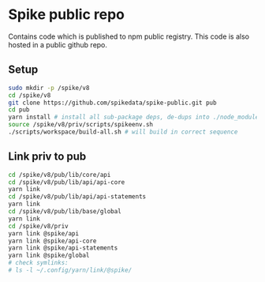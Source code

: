 # Spike public repo

Contains code which is published to npm public registry. This code is also hosted in a public github repo.

## Setup

```sh
sudo mkdir -p /spike/v8
cd /spike/v8
git clone https://github.com/spikedata/spike-public.git pub
cd pub
yarn install # install all sub-package deps, de-dups into ./node_modules, sets up symlinks to internal pkgs
source /spike/v8/priv/scripts/spikeenv.sh
./scripts/workspace/build-all.sh # will build in correct sequence
```

## Link priv to pub

```sh
cd /spike/v8/pub/lib/core/api
cd /spike/v8/pub/lib/api/api-core
yarn link
cd /spike/v8/pub/lib/api/api-statements
yarn link
cd /spike/v8/pub/lib/base/global
yarn link
cd /spike/v8/priv
yarn link @spike/api
yarn link @spike/api-core
yarn link @spike/api-statements
yarn link @spike/global
# check symlinks:
# ls -l ~/.config/yarn/link/@spike/
```
